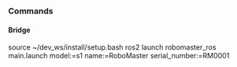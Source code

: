 ### Commands

#### Bridge

source ~/dev_ws/install/setup.bash
ros2 launch robomaster_ros main.launch model:=s1 name:=RoboMaster serial_number:=RM0001